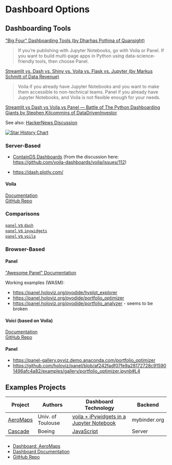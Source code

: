 # Dashboard Options

## Dashboarding Tools

["Big Four" Dashboarding Tools (by Dharhas Pothina of Quansight)](https://quansight.com/post/dash-voila-panel-streamlit-our-thoughts-on-the-big-four-dashboarding-tools/)

> If you’re publishing with Jupyter Notebooks, go with Voila or Panel. If you want to build multi-page apps in Python using data-science-friendly tools, then choose Panel.

[Streamlit vs. Dash vs. Shiny vs. Voila vs. Flask vs. Jupyter (by Markus Schmitt of Data Revenue)](https://www.datarevenue.com/en-blog/data-dashboarding-streamlit-vs-dash-vs-shiny-vs-voila)

> Voila if you already have Jupyter Notebooks and you want to make them accessible to non-technical teams. Panel if you already have Jupyter Notebooks, and Voila is not flexible enough for your needs.

[Streamlit vs Dash vs Voila vs Panel — Battle of The Python Dashboarding Giants by Stephen Kilcommins of DataDrivenInvestor](https://medium.datadriveninvestor.com/streamlit-vs-dash-vs-voilà-vs-panel-battle-of-the-python-dashboarding-giants-177c40b9ea57#8026)

See also: [HackerNews Discussion](https://news.ycombinator.com/item?id=28364923)

[![Star History Chart](https://api.star-history.com/svg?repos=holoviz/panel,plotly/dash,voila-dashboards/voila,voila-dashboards/voici,streamlit/streamlit,jupyter-widgets/ipywidgets&type=Date)](https://star-history.com/#holoviz/panel&plotly/dash&voila-dashboards/voila&voila-dashboards/voici&streamlit/streamlit&jupyter-widgets/ipywidgets&Date)


### Server-Based

- [ContainDS Dashboards](https://github.com/ideonate/cdsdashboards) (from the discussion here: https://github.com/voila-dashboards/voila/issues/112)

 - https://dash.plotly.com/

#### Voila

[Documentation](https://voila.readthedocs.io/) \
[GitHub Repo](https://github.com/voila-dashboards/voila)


### Comparisons

[`panel` vs `dash`](https://panel.holoviz.org/explanation/comparisons/compare_dash.html#) \
[`panel` vs `ipywidgets`](https://panel.holoviz.org/explanation/comparisons/compare_ipywidgets.html) \
[`panel` vs `voila`](https://panel.holoviz.org/explanation/comparisons/compare_voila.html)

### Browser-Based

#### Panel

["Awesome Panel" Documentation](https://awesome-panel.org)

Working examples (WASM):

 - https://panel.holoviz.org/pyodide/hvplot_explorer
 - https://panel.holoviz.org/pyodide/portfolio_optimizer
 - https://panel.holoviz.org/pyodide/portfolio_analyzer - seems to be broken

#### Voici (based on Voila)

[Documentation](https://voici.readthedocs.io/en/latest/) \
[GitHub Repo](https://github.com/voila-dashboards/voici)

#### Panel

- https://panel-gallery.pyviz.demo.anaconda.com/portfolio_optimizer
- https://github.com/holoviz/panel/blob/af242fadf07fe9a28172728c915901496afc4a82/examples/gallery/portfolio_optimizer.ipynb#L4

## Examples Projects

| Project | Authors | Dashboard Technology | Backend | 
| ---- | ------- | ---------- | ------- |
| [AeroMaps](https://github.com/AeroMAPS/AeroMAPS) | Univ. of Toulouse | [voila + iPywidgets in a Jupyter Notebook](https://github.com/AeroMAPS/AeroMAPS/blob/ba80176a1d02caeed706a88063f8834f50b82416/aeromaps/gui/graphical_user_interface.py#L754) | mybinder.org |
| [Cascade](https://cascade.boeing.com/strategy) | Boeing | [JavaScript](https://builtwith.com/?https%3a%2f%2fcascade.boeing.com%2fstrategy) | Server |

### 

- [Dashboard: AeroMaps](https://aeromaps.isae-supaero.fr)
- [Dashboard Documentation](https://aeromaps.github.io/AeroMAPS/intro.html)
- [GitHub Repo](https://github.com/AeroMAPS/AeroMAPS?tab=readme-ov-file)